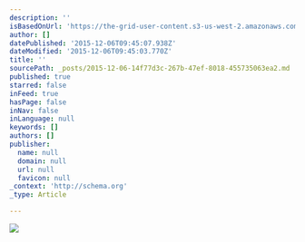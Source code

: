 ```yaml
---
description: ''
isBasedOnUrl: 'https://the-grid-user-content.s3-us-west-2.amazonaws.com/e7c127cc-fd3a-41d4-83cf-e52f8ba7fb99.png'
author: []
datePublished: '2015-12-06T09:45:07.938Z'
dateModified: '2015-12-06T09:45:03.770Z'
title: ''
sourcePath: _posts/2015-12-06-14f77d3c-267b-47ef-8018-455735063ea2.md
published: true
starred: false
inFeed: true
hasPage: false
inNav: false
inLanguage: null
keywords: []
authors: []
publisher:
  name: null
  domain: null
  url: null
  favicon: null
_context: 'http://schema.org'
_type: Article

---
```

![](https://the-grid-user-content.s3-us-west-2.amazonaws.com/e7c127cc-fd3a-41d4-83cf-e52f8ba7fb99.png)